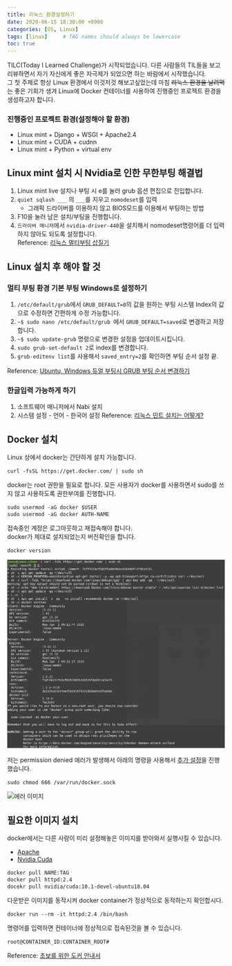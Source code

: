 ```yaml
---
title: 리눅스 환경설정하기
date: 2020-06-15 18:30:00 +0900
categories: [OS, Linux]
tags: [linux]     # TAG names should always be lowercase
toc: true
---
```


TILC(Today I Learned Challenge)가 시작되었습니다.
다른 사람들의 TIL들을 보고 리뷰하면서 자기 자신에게 좋은 자극제가 되었으면 하는 바람에서 시작했습니다.  
그 첫 주제로 항상 Linux 환경에서 이것저것 해보고싶었는데 마침 ~~리눅스 환경을 날려먹는~~ 좋은 기회가 생겨 Linux에 Docker 컨테이너를 사용하여 진행중인 프로젝트 환경을 생성하고자 합니다.

### 진행중인 프로젝트 환경(설정해야 할 환경)
* Linux mint + Django + WSGI + Apache2.4
* Linux mint + CUDA + cudnn
* Linux mint + Python + virtual env
    
## Linux mint 설치 시 Nvidia로 인한 무한부팅 해결법
1. Linux mint live 설치나 부팅 시 e를 눌러 grub 옵션 편집으로 진입합니다.
2. ```quiet sqlash ___``` 의 ```___```를 지우고 ```nomodeset```를 입력
    - 그래픽 드라이버를 이용하지 않고 BIOS모드를 이용해서 부팅하는 방법
3. F10을 눌러 남은 설치/부팅을 진행합니다.
4. ```드라이버 매니저```에서 ```nvidia-driver-440```을 설치해서 nomodeset명령어를 더 입력하지 않아도 되도록 설정합니다.  
Reference: [리눅스 멀티부팅 삽질기](http://devmuz.blogspot.com/2018/08/linux-mint-cinnamon-182-sonya-ubuntu.html)

## Linux 설치 후 해야 할 것
### 멀티 부팅 환경 기본 부팅 Windows로 설정하기
1. ```/etc/default/grub```에서 ```GRUB_DEFAULT=0```의 값을 원하는 부팅 시스템 Index의 값으로 수정하면 간편하게 수정 가능합니다.  
2. ```~$ sudo nano /etc/default/grub ```에서 ```GRUB_DEFAULT=saved```로 변경하고 저장합니다.  
3. ```~$ sudo update-grub``` 명령으로 변경한 설정을 업데이트시킵니다.
4. ```sudo grub-set-default 2```로 index를 변경합니다.
5. ```grub-editenv list```를 사용해서 ```saved_entry=2```를 확인하면 부팅 순서 설정 끝.

Reference: [Ubuntu, Windows 듀얼 부팅시 GRUB 부팅 순서 변경하기](https://webnautes.tistory.com/512)
### 한글입력 가능하게 하기
1. 소프트웨어 매니저에서 Nabi 설치
2. 시스템 설정 - 언어 - 한국어 설정
Reference: [리눅스 민트 설치는 어떻게?](https://sergeswin.com/904/)

## Docker 설치
Linux 상에서 docker는 간단하게 설치 가능합니다.  
```shell
curl -fsSL https://get.docker.com/ | sudo sh
```
docker는 root 권한을 필요로 합니다. 모든 사용자가 docker를 사용하면서 sudo를 쓰지 않고 사용하도록 권한부여를 진행합니다.
```shell
sudo usermod -aG docker $USER
sudo usermod -aG docker AUTH-NAME
```
접속중인 계정은 로그아웃하고 재접속해야 합니다.  
docker가 제대로 설치되었는지 버전확인을 합니다.  
```shell
docker version
```
![성공 이미지](/assets/img/20-06-15_successImage.jpg)

저는 permission denied 에러가 발생해서 아래의 명령을 사용해서 [추가 설정](https://github.com/occidere/TIL/issues/116)을 진행했습니다.
```shell
sudo chmod 666 /var/run/docker.sock
```  
![에러 이미지](/assets/img/TIL_img/20-06-15_errImage.jpg)

## 필요한 이미지 설치
docker에서는 다른 사람이 미리 설정해놓은 이미지를 받아와서 실행시킬 수 있습니다.
* [Apache](https://hub.docker.com/_/httpd1)
* [Nvidia Cuda](https://hub.docker.com/r/nvidia/cuda)  
```shell
docker pull NAME:TAG
docker pull httpd:2.4
docekr pull nvidia/cuda:10.1-devel-ubuntu18.04
```

다운받은 이미지를 동작시켜 docker container가 정상적으로 동작하는지 확인합시다.
```shell
docker run --rm -it httpd:2.4 /bin/bash
```
명령어를 입력하면 컨테이너에 정상적으로 접속된것을 볼 수 있습니다.
```shell
root@CONTAINER_ID:CONTAINER_ROOT# 
```

Reference: [초보를 위한 도커 안내서](https://subicura.com/2017/01/19/docker-guide-for-beginners-2.html)